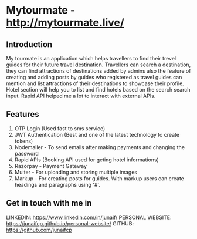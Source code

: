 # Mytourmate - http://mytourmate.live/
## Introduction
My tourmate is an application which helps travellers to find their trevel guides for their future travel destination. Travellers can search a destination, they can find attractions of destinations added by admins also the feature of creating and adding posts by guides who registered as travel guides can mention and list attractions of their destinations to showcase their profile. Hotel section will help you to list and find hotels based on the search search input. Rapid API helped me a lot to interact with external APIs.
## Features
1. OTP Login (Used fast to sms service)
2. JWT Authentication (Best and one of the latest technology to create tokens)
3. Nodemailer - To send emails after making payments and changing the password
4. Rapid APIs (Booking API used for geting hotel informations)
5. Razorpay - Payment Gateway
6. Multer - For uploading and storing multiple images
7. Markup - For creating posts for guides. With markup users can create headings and paragraphs using '#'.
## Get in touch with me in
LINKEDIN: https://www.linkedin.com/in/junaif/
PERSONAL WEBSITE:  https://junaifcp.github.io/personal-website/
GITHUB: https://github.com/junaifcp

